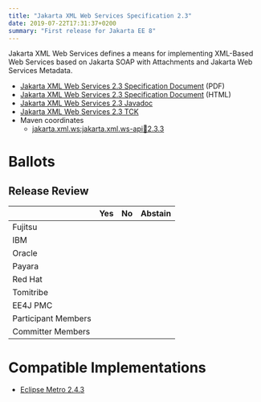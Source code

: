 ```yaml
---
title: "Jakarta XML Web Services Specification 2.3"
date: 2019-07-22T17:31:37+0200
summary: "First release for Jakarta EE 8"
---
```

Jakarta XML Web Services defines a means for implementing XML-Based Web Services
based on Jakarta SOAP with Attachments and Jakarta Web Services Metadata.

* [Jakarta XML Web Services 2.3 Specification Document](./jakarta.xml.ws-spec-2.3.pdf) (PDF)
* [Jakarta XML Web Services 2.3 Specification Document](./jakarta.xml.ws-spec-2.3.html) (HTML)
* [Jakarta XML Web Services 2.3 Javadoc](./apidocs)
* [Jakarta XML Web Services 2.3 TCK](http://download.eclipse.org/ee4j/jakartaee-tck/jakartaee8-eftl/promoted/eclipse-xml-ws-tck-2.3.0.zip)
* Maven coordinates
  * [jakarta.xml.ws:jakarta.xml.ws-api:jar:2.3.3](https://search.maven.org/artifact/jakarta.xml.ws/jakarta.xml.ws-api/2.3.3/jar)

# Ballots

## Release Review


|                       |  Yes    | No      | Abstain  |
|-----------------------|---------|---------|----------|
|Fujitsu                |         |         |          |
|IBM                    |         |         |          |
|Oracle                 |         |         |          |
|Payara                 |         |         |          |
|Red Hat                |         |         |          |
|Tomitribe              |         |         |          |
|EE4J PMC               |         |         |          |
|Participant Members    |         |         |          |
|Committer Members      |         |         |          |


# Compatible Implementations

* [Eclipse Metro 2.4.3](https://eclipse-ee4j.github.io/metro-wsit/)
